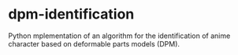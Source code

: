 dpm-identification
==================

Python mplementation of an algorithm for the identification of anime character based on deformable parts models (DPM).
